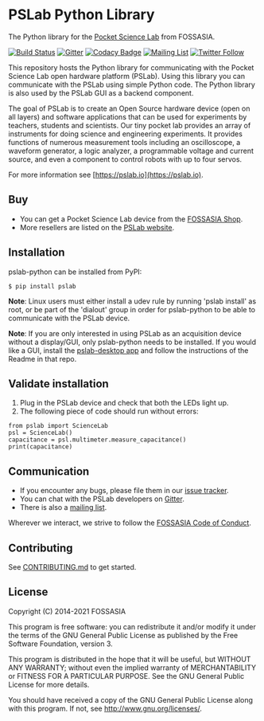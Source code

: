 # PSLab Python Library

The Python library for the [Pocket Science Lab](https://pslab.io) from FOSSASIA.

[![Build Status](https://github.com/fossasia/pslab-python/actions/workflows/workflow.yml/badge.svg)](https://github.com/fossasia/pslab-python/actions/workflows/workflow.yml)
[![Gitter](https://badges.gitter.im/fossasia/pslab.svg)](https://gitter.im/fossasia/pslab?utm_source=badge&utm_medium=badge&utm_campaign=pr-badge)
[![Codacy Badge](https://api.codacy.com/project/badge/Grade/ce4af216571846308f66da4b7f26efc7)](https://www.codacy.com/app/mb/pslab-python?utm_source=github.com&amp;utm_medium=referral&amp;utm_content=fossasia/pslab&amp;utm_campaign=Badge_Grade)
[![Mailing List](https://img.shields.io/badge/Mailing%20List-FOSSASIA-blue.svg)](https://groups.google.com/forum/#!forum/pslab-fossasia)
[![Twitter Follow](https://img.shields.io/twitter/follow/pslabio.svg?style=social&label=Follow&maxAge=2592000?style=flat-square)](https://twitter.com/pslabio)

This repository hosts the Python library for communicating with the Pocket Science Lab open hardware platform (PSLab). Using this library you can communicate with the PSLab using simple Python code. The Python library is also used by the PSLab GUI as a backend component.

The goal of PSLab is to create an Open Source hardware device (open on all layers) and software applications that can be used for experiments by teachers, students and scientists. Our tiny pocket lab provides an array of instruments for doing science and engineering experiments. It provides functions of numerous measurement tools including an oscilloscope, a waveform generator, a logic analyzer, a programmable voltage and current source, and even a component to control robots with up to four servos.

For more information see [https://pslab.io](https://pslab.io).

## Buy

* You can get a Pocket Science Lab device from the [FOSSASIA Shop](https://fossasia.com).
* More resellers are listed on the [PSLab website](https://pslab.io/shop/).

## Installation

pslab-python can be installed from PyPI:

	$ pip install pslab

**Note**: Linux users must either install a udev rule by running 'pslab install' as root, or be part of the 'dialout' group in order for pslab-python to be able to communicate with the PSLab device.

**Note**: If you are only interested in using PSLab as an acquisition device without a display/GUI, only pslab-python needs to be installed. If you would like a GUI, install the [pslab-desktop app](https://github.com/fossasia/pslab-desktop) and follow the instructions of the Readme in that repo.


## Validate installation

1. Plug in the PSLab device and check that both the LEDs light up.
2. The following piece of code should run without errors:
```
from pslab import ScienceLab
psl = ScienceLab()
capacitance = psl.multimeter.measure_capacitance()
print(capacitance)
```

## Communication

* If you encounter any bugs, please file them in our [issue tracker](https://github.com/fossasia/pslab-python/issues).
* You can chat with the PSLab developers on [Gitter](https://gitter.im/fossasia/pslab).
* There is also a [mailing list](https://groups.google.com/forum/#!forum/pslab-fossasia).

Wherever we interact, we strive to follow the [FOSSASIA Code of Conduct](https://fossasia.org/coc/).

## Contributing

See [CONTRIBUTING.md](https://github.com/fossasia/pslab-python/blob/development/CONTRIBUTING.md) to get started.

## License

Copyright (C) 2014-2021 FOSSASIA

This program is free software: you can redistribute it and/or modify it under the terms of the GNU General Public License as published by the Free Software Foundation, version 3.

This program is distributed in the hope that it will be useful, but WITHOUT ANY WARRANTY; without even the implied warranty of MERCHANTABILITY or FITNESS FOR A PARTICULAR PURPOSE.  See the GNU General Public License for more details.

You should have received a copy of the GNU General Public License along with this program.  If not, see <http://www.gnu.org/licenses/>.
